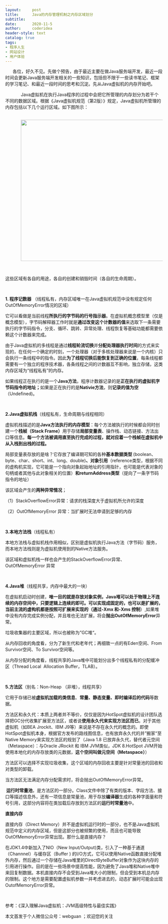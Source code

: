 ```yaml
---
layout:     post
title:      Java的内存管理机制之内存区域划分
subtitle:   
date:       2020-11-5
author:     coderidea
header-style: text
catalog: true
tags:
- 程序人生
- 网站设计
- 用户体验
--- 
```

<p>      各位，好久不见。先做个预告，由于最近主要在做Java服务端开发，最近一段时间会更新Java服务端开发相关的一些知识，包括但不限于一些读书笔记、框架的学习笔记、和最近一段时间的思考和沉淀。先从Java虚拟机的内存开始吧。</p>

<p style="text-indent:50px;">Java虚拟机在执行Java程序的过程中会把它所管理的内存划分为若干个不同的数据区域。根据《Java虚拟机规范（第2版）》规定，Java虚拟机所管理的内存包括以下几个运行区域。如下图所示：</p>

<p style="text-indent:50px;">   <img alt="" class="has" height="450" src="https://img-blog.csdnimg.cn/20181226081035763.png?x-oss-process=image/watermark,type_ZmFuZ3poZW5naGVpdGk,shadow_10,text_aHR0cHM6Ly9ibG9nLmNzZG4ubmV0L3RpYW55YXhpYW5n,size_16,color_FFFFFF,t_70" width="800" /></p>

<p> </p>

<p>这些区域有各自的用途，各自的创建和销毁时间（各自的生命周期）。</p>

<p> </p>

<p><strong>1. 程序记数器</strong> （线程私有，内存区域唯一在Java虚拟机规范中没有规定任何OutOfMemoryError情况的区域）</p>

<p>它可以看做是当前线程<strong>所执行的字节码的行号指示器</strong>。在虚拟机概念模型里（仅是概念模型），字节码解释器工作时就是<strong>通过改变这个计数器的值</strong>来选取下一条需要执行的字节码指令，分支、循环、跳转、异常处理、线程恢复等基础功能都需要依赖这个计数器来完成。</p>

<p>由于Java虚拟机的多线程是通过<strong>线程轮流切换</strong>并<strong>分配处理器执行时间</strong>的方式来实现的，在任何一个确定的时刻，一个处理器（对于多核处理器来说是一个内核）只会执行一条线程中的指令。因此<strong>为了线程切换后能恢复到正确的位置</strong>，每条线程都需要有一个独立的程序技术器，各条线程之间的计数器互不影响，独立存储，这类内存区域为“线程私有”的内存。</p>

<p>如果线程正在执行的是一个<strong>Java方法</strong>，程序计数器记录的是<strong>正在执行的虚拟机字节码指令的地址；</strong>如果是正在执行的是<strong>Nativie方法</strong>，则<strong>记录的值为空</strong>（Undefined)。</p>

<p> </p>

<p><strong>2.Java虚拟机栈</strong>（线程私有，生命周期与线程相同）</p>

<p>虚拟机栈描述的是<strong>Java方法执行的内存模型</strong>：每个方法被执行的时候都会同时创建一个<strong>栈帧（Stack Frame）</strong>用于存储<strong>局部变量表</strong>、操作栈、动态链接、方法出口等信息。<strong>每一个方法被调用直至执行完成的过程，就对应着一个栈帧在虚拟机中从入栈到出栈的过程。</strong></p>

<p>局部变量表存放的是啥？它存放了编译期可知的各种<strong>基本数据类型 </strong>(boolean、byte、char、short、int、long、double)<strong>、对象引用</strong>（reference类型，根据不同的虚构机实现，它可能是一个指向对象起始地址的引用指针，也可能是代表对象的句柄或者其他与此对象相关的位置）<strong>和returnAddress类型</strong>（提向了一条字节码指令的地址）</p>

<p>该区域会产生的<strong>两种异常情况</strong>；</p>

<p>（1）StackOverflowError异常：请求的栈深度大于虚拟机所允许的深度</p>

<p>（2）OutOfMemoryError 异常：当扩展时无法申请到足够的内存</p>

<p> </p>

<p><strong>3.本地方法栈</strong>（线程私有）</p>

<p>本地方法栈与虚拟机栈作用相似，区别是虚拟机执行Java方法（字节码）服务，而本地方法栈则是为虚拟机使用到的Native方法服务。</p>

<p>该区域和虚拟机栈一样也会产生的StackOverflowError异常、OutOfMemoryError 异常</p>

<p> </p>

<p><strong>4.Java堆</strong>（线程共享，内存中最大的一块）</p>

<p>在虚拟机启动时创建，<strong>唯一目的就是存放对象实例，Java堆可以处于物理上不连续的内存空间中，只要逻辑上连续的即可。可以实现成固定的，也可以是扩展的，当前主流的虚构机都是按照可扩展来实现的（通过-Xmx 和-Xms 控制</strong>）,如果堆中没有内存完成实例分配，并且堆也无法扩展，将会<strong>抛出OutOfMemoryError</strong>异常。</p>

<p>垃圾收集器的主要区域，所以也被称为”GC堆“。</p>

<p>从内存回收的角度看，分为了新生代和老年代；再细致一点的有Eden空间、From Survivor空间、To Survivor空间等。</p>

<p>从内存分配的角度看，线程共享的Java堆中可能划分出多个线程私有的分配缓冲区（Thread Local  Allocation Buffer，TLAB）。</p>

<p> </p>

<p><strong>5.方法区</strong>（别名：Non-Heap （非堆），线程共享）</p>

<p>它用于存储已被<strong>虚拟机加载的类信息</strong>、<strong>常量、静态变量、即时编译后的代码</strong>等数据。</p>

<p>方法区和永久代：本质上两者并不等价，仅仅是因为HotSpot虚拟机的设计团队选择把GC分代收集扩展至方法区，或者说<strong>使用永久代来实现方法区而已</strong>。对于其他虚拟机（如BEA Jrockit、IBM J9等）来说是不存在永久代的概念的。即使HotSpot虚拟机本身，根据官方发布的路线图信息，也有放弃永久代的并”搬家“至Native Memory来实现方法区的规划了（Java 1.8 已放弃永久代，替代者元空间（Metaspace）：与Oracle JRockit 和 IBM JVM类似，JDK 8.HotSpot JVM开始使用本地化的内存存放类的元数据，<strong>这个空间叫做元空间（Metaspace）</strong>）</p>

<p>方法区可以选择不实现垃圾收集，这个区域的内存回收主要是针对常量池的回收和对类型的卸载。</p>

<p>当方法区无法满足内存分配需求时，将会抛出OutOfMemoryError异常。</p>

<p><strong> 运行时常量池</strong>，是方法区的一部分。Class文件中除了有类的版本、字段方法、接口等描述信息外，还有一项信息是常量池，用于存放<strong>编译器</strong>生成的各种字面量和符号引用，这部分内容将在类加载后存放到方法区的<strong>运行时常量池</strong>中。</p>

<p><strong>直接内存</strong></p>

<p>直接内存（Direct Memory）并不是虚拟机运行时的一部分，也不是Java虚拟机规范中定义的内存区域，但是这部分也被频繁的使用，而且也可能导致OutOfMemoryError异常出现。那什么是直接内存？</p>

<p>在JDK1.4中新加入了NIO（New Input/Output)类，引入了一种基于通道（Channnel）与缓存区（Buffer ) 的I/O方式，它可以使用Native函数直接分配堆外内存，然后通过一个存储在Java堆里的DirectByteBuffer对象作为这块内存的引用进行操作。目的是在一些场景中提高性能，因为避免了Java堆和Native堆中来回复制数据。本机直接内存不会受到Java堆大小的限制，但会受到本机总内存的限制。这个地方是需要配置虚拟机参数一并考虑进去的，动态扩展时可能会出现OutofMemoryError异常。</p>

<p> </p>

<p>参考：《深入理解Java虚拟机：JVM高级特性与最佳实践》</p>

<p>本文首发于个人微信公众号：webguan ；欢迎您的关注</p>

<p><img alt="" class="has" src="https://img-blog.csdn.net/20180825235533667?watermark/2/text/aHR0cHM6Ly9ibG9nLmNzZG4ubmV0L3RpYW55YXhpYW5n/font/5a6L5L2T/fontsize/400/fill/I0JBQkFCMA==/dissolve/70" /></p>